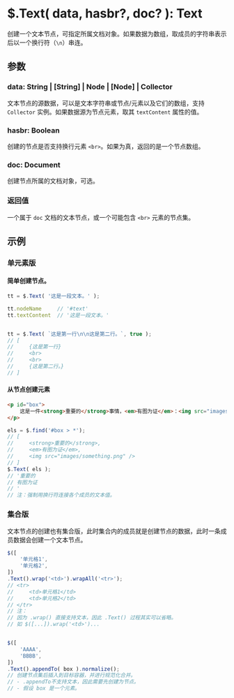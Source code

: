 # $.Text( data, hasbr?, doc? ): Text

创建一个文本节点，可指定所属文档对象。如果数据为数组，取成员的字符串表示后以一个换行符（`\n`）串连。


## 参数

### data: String | [String] | Node | [Node] | Collector

文本节点的源数据，可以是文本字符串或节点/元素以及它们的数组，支持 `Collector` 实例。如果数据源为节点元素，取其 `textContent` 属性的值。


### hasbr: Boolean

创建的节点是否支持换行元素 `<br>`。如果为真，返回的是一个节点数组。


### doc: Document

创建节点所属的文档对象，可选。


### 返回值

一个属于 `doc` 文档的文本节点，或一个可能包含 `<br>` 元素的节点集。


## 示例

### 单元素版

#### 简单创建节点。

```js
tt = $.Text( '这是一段文本。' );

tt.nodeName     // '#text'
tt.textContent  // '这是一段文本。'


tt = $.Text( `这是第一行\n\n这是第二行。`, true );
// [
//     {这是第一行}
//     <br>
//     <br>
//     {这是第二行。}
// ]
```


#### 从节点创建元素

```html
<p id="box">
    这是一件<strong>重要的</strong>事情，<em>有图为证</em>：<img src="images/something.png" />。
</p>
```

```js
els = $.find('#box > *');
// [
//     <strong>重要的</strong>,
//     <em>有图为证</em>,
//     <img src="images/something.png" />
// ]
$.Text( els );
// '重要的
// 有图为证
// '
// 注：强制用换行符连接各个成员的文本值。
```


### 集合版

文本节点的创建也有集合版，此时集合内的成员就是创建节点的数据，此时一条成员数据会创建一个文本节点。

```js
$([
    '单元格1',
    '单元格2',
])
.Text().wrap('<td>').wrapAll('<tr>');
// <tr>
//     <td>单元格1</td>
//     <td>单元格2</td>
// </tr>
// 注：
// 因为 .wrap() 直接支持文本，因此 .Text() 过程其实可以省略。
// 如 $([...]).wrap('<td>')...


$([
    'AAAA',
    'BBBB',
])
.Text().appendTo( box ).normalize();
// 创建节点集后插入到目标容器，并进行规范化合并。
// - .appendTo不支持文本，因此需要先创建为节点。
// - 假设 box 是一个元素。
```
